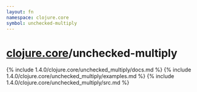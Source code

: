 ```yaml
---
layout: fn
namespace: clojure.core
symbol: unchecked-multiply
---
```


# [clojure.core](../)/unchecked-multiply

{% include 1.4.0/clojure.core/unchecked_multiply/docs.md %}
{% include 1.4.0/clojure.core/unchecked_multiply/examples.md %}
{% include 1.4.0/clojure.core/unchecked_multiply/src.md %}

